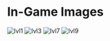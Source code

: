 # In-Game Images
![lvl1](https://user-images.githubusercontent.com/95688733/235318110-d45f3ea0-a9fe-442a-b1ed-841ac60e1fa5.png)
![lvl3](https://user-images.githubusercontent.com/95688733/235318112-4e8b2008-b56d-4cef-b48c-eb1b9f3bfdf0.png)
![lvl7](https://user-images.githubusercontent.com/95688733/235318113-2fafc6a0-1897-416e-af84-e5c6da06a5fe.png)
![lvl9](https://user-images.githubusercontent.com/95688733/235318115-2d34ee1f-d6c8-4cae-a61c-3e9b8dbb10f3.png)


